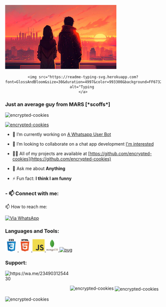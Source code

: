 <!--
**encrypted-cookies/encrypted-cookies** is a ✨ _special_ ✨ repository because its `README.md` (this file) appears on your GitHub profile.-->
![](https://github.com/encrypted-cookies/encrypted-cookies/blob/main/Github%20banner.webp)

<div align="center">

    <img src="https://readme-typing-svg.herokuapp.com?font=GlossAndBloom&size=30&duration=4997&color=993300&background=FF673200&center=true&vCenter=true&lines=Hello...!!;I+Am+Kai...!!;Nice+to+meet+you...!!" alt="Typing 
    </a>
</p>

</div>
<h3 align="left">Just an average guy from MARS [*scoffs*]</h3>

<p align="left"> <img src="https://komarev.com/ghpvc/?username=encrypted-cookies&label=Profile%20views&color=0e75b6&style=flat" alt="encrypted-cookies" /> </p>

<p align="left"> <a href="https://github.com/ryo-ma/github-profile-trophy"><img src="https://github-profile-trophy.vercel.app/?username=encrypted-cookies" alt="encrypted-cookies" /></a> </p>

- 🔭 I’m currently working on [A Whatsapp User Bot](https://github.com/encrypted-cookies/Kai-Bot)

- 🤝 I’m looking to collaborate on a chat app development [I'm interested](https://wa.me/234903125430)

- 👨‍💻 All of my projects are available at [https://github.com/encrypted-cookies](https://github.com/encrypted-cookies)

- 💬 Ask me about **Anything**
- ⚡ Fun fact: **I think I am funny**
<!-- theives will steal -->
<h3 align="left">- 📫 Connect with me:</h3>
 📫 How to reach me:

[![Via WhatsApp](https://img.shields.io/badge/WhatsApp-25D366?style=for-the-badge&logo=whatsapp&logoColor=white)](https://wa.me/2349031254430)
<p align="left">

</p>

<h3 align="left">Languages and Tools:</h3>

<p align="left"> <a href="https://www.w3schools.com/css/" target="_blank" rel="noreferrer"> <img src="https://raw.githubusercontent.com/devicons/devicon/master/icons/css3/css3-original-wordmark.svg" alt="css3" width="40" height="40"/> </a> <a href="https://www.w3.org/html/" target="_blank" rel="noreferrer"> <img src="https://raw.githubusercontent.com/devicons/devicon/master/icons/html5/html5-original-wordmark.svg" alt="html5" width="40" height="40"/> </a> <a href="https://developer.mozilla.org/en-US/docs/Web/JavaScript" target="_blank" rel="noreferrer"> <img src="https://raw.githubusercontent.com/devicons/devicon/master/icons/javascript/javascript-original.svg" alt="javascript" width="40" height="40"/> </a> <a href="https://www.mongodb.com/" target="_blank" rel="noreferrer"> <img src="https://raw.githubusercontent.com/devicons/devicon/master/icons/mongodb/mongodb-original-wordmark.svg" alt="mongodb" width="40" height="40"/> </a> <a href="https://pugjs.org" target="_blank" rel="noreferrer"> <img src="https://cdn.worldvectorlogo.com/logos/pug.svg" alt="pug" width="40" height="40"/> </a> </p>

<h3 align="left">Support:</h3>

<p><a href="https://www.buymeacoffee.com/https://wa.me/2349031254430"> <img align="left" src="https://cdn.buymeacoffee.com/buttons/v2/default-yellow.png" height="50" width="210" alt="https://wa.me/2349031254430" /></a></p><br><br>

<p><img align="left" src="https://github-readme-stats.vercel.app/api/top-langs?username=encrypted-cookies&show_icons=true&locale=en&layout=compact" alt="encrypted-cookies" /></p>

<p>&nbsp;<img align="center" src="https://github-readme-stats.vercel.app/api?username=encrypted-cookies&show_icons=true&locale=en" alt="encrypted-cookies" /></p>

<p><img align="center" src="https://github-readme-streak-stats.herokuapp.com/?user=encrypted-cookies&" alt="encrypted-cookies" /></p>

